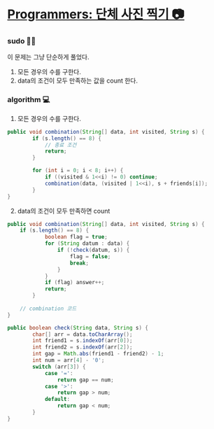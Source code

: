 # [Programmers: 단체 사진 찍기 📷](https://programmers.co.kr/learn/courses/30/lessons/1835)



### sudo ✍🏻

이 문제는 그냥 단순하게 풀었다.



1. 모든 경우의 수를 구한다.
2. data의 조건이 모두 만족하는 값을 count 한다.



### algorithm 💻



1. 모든 경우의 수를 구한다.

```java
public void combination(String[] data, int visited, String s) {
        if (s.length() == 8) {
            // 종료 조건
            return;
        }

        for (int i = 0; i < 8; i++) {
            if ((visited & 1<<i) != 0) continue;
            combination(data, (visited | 1<<i), s + friends[i]);
        }
}
```



2. data의 조건이 모두 만족하면 count

```java
public void combination(String[] data, int visited, String s) {
    if (s.length() == 8) {
            boolean flag = true;
            for (String datum : data) {
                if (!check(datum, s)) {
                    flag = false;
                    break;
                }
            }
            if (flag) answer++;
            return;
        }
    
    // combination 코드
}

public boolean check(String data, String s) {
        char[] arr = data.toCharArray();
        int friend1 = s.indexOf(arr[0]);
        int friend2 = s.indexOf(arr[2]);
        int gap = Math.abs(friend1 - friend2) - 1;
        int num = arr[4] - '0';
        switch (arr[3]) {
            case '=':
                return gap == num;
            case '>':
                return gap > num;
            default:
                return gap < num;
        }
}
```

